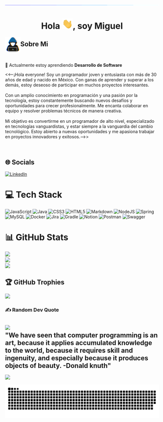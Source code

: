 <img src="images/horizontalDivider.gif" alt="dfs">
<h1 align="center"><b>Hola <img src="images/saludo.gif" width="35" alt="Saludo">, soy Miguel</b></h1>
<img align="left" src = "images/AboutMe.gif" width = 50px height=50px alt="Sobre Mi">
<h2 align="left" font-weight="bold">Sobre Mi</h2> <br>

🌱 Actualmente estoy aprendiendo **Desarrollo de Software**

<<--¡Hola everyone! Soy un programador joven y entusiasta con más de 30 años de edad y nacido en México. Con ganas de aprender y superar a los demás, estoy deseoso de participar en muchos proyectos interesantes.<br><br>Con un amplio conocimiento en programación y una pasión por la tecnología, estoy constantemente buscando nuevos desafíos y oportunidades para crecer profesionalmente. Me encanta colaborar en equipo y resolver problemas técnicos de manera creativa.<br><br>Mi objetivo es convertirme en un programador de alto nivel, especializado en tecnologías vanguardistas, y estar siempre a la vanguardia del cambio tecnológico. Estoy abierto a nuevas oportunidades y me apasiona trabajar en proyectos innovadores y exitosos.-->><br><br><br>

## 🌐 Socials

[![LinkedIn](https://img.shields.io/badge/LinkedIn-%230077B5.svg?logo=linkedin&logoColor=white)](https://www.linkedin.com/in/miguel-alonso-coba-425080302/)
# 💻 Tech Stack

![JavaScript](https://img.shields.io/badge/javascript-%23323330.svg?style=plastic&logo=javascript&logoColor=%23F7DF1E) ![Java](https://img.shields.io/badge/java-%23ED8B00.svg?style=plastic&logo=openjdk&logoColor=white) ![CSS3](https://img.shields.io/badge/css3-%231572B6.svg?style=plastic&logo=css3&logoColor=white) ![HTML5](https://img.shields.io/badge/html5-%23E34F26.svg?style=plastic&logo=html5&logoColor=white) ![Markdown](https://img.shields.io/badge/markdown-%23000000.svg?style=plastic&logo=markdown&logoColor=white) ![NodeJS](https://img.shields.io/badge/node.js-6DA55F?style=plastic&logo=node.js&logoColor=white) ![Spring](https://img.shields.io/badge/spring-%236DB33F.svg?style=plastic&logo=spring&logoColor=white) ![MySQL](https://img.shields.io/badge/mysql-%2300000f.svg?style=plastic&logo=mysql&logoColor=white) ![Docker](https://img.shields.io/badge/docker-%230db7ed.svg?style=plastic&logo=docker&logoColor=white) ![Jira](https://img.shields.io/badge/jira-%230A0FFF.svg?style=plastic&logo=jira&logoColor=white) ![Gradle](https://img.shields.io/badge/Gradle-02303A.svg?style=plastic&logo=Gradle&logoColor=white) ![Notion](https://img.shields.io/badge/Notion-%23000000.svg?style=plastic&logo=notion&logoColor=white) ![Postman](https://img.shields.io/badge/Postman-FF6C37?style=plastic&logo=postman&logoColor=white) ![Swagger](https://img.shields.io/badge/-Swagger-%23Clojure?style=plastic&logo=swagger&logoColor=white)

# 📊 GitHub Stats

![](https://github-readme-stats.vercel.app/api?username=miguelalonsocoba&theme=radical&hide_border=false&include_all_commits=false&count_private=true)<br/>
![](https://github-readme-streak-stats.herokuapp.com/?user=miguelalonsocoba&theme=radical&hide_border=false)<br/>
![](https://github-readme-stats.vercel.app/api/top-langs/?username=miguelalonsocoba&theme=radical&hide_border=false&include_all_commits=false&count_private=true&layout=compact)

## 🏆 GitHub Trophies

![](https://github-profile-trophy.vercel.app/?username=miguelalonsocoba&theme=radical&no-frame=false&no-bg=false&margin-w=4)

### ✍️ Random Dev Quote

![](https://quotes-github-readme.vercel.app/api?type=horizontal&theme=radical)<br>
"We have seen that computer programming is an art, because it applies accumulated knowledge to the world, because it requires skill and ingenuity, and especially because it produces objects of beauty.
-Donald knuth"
---
[![](https://visitcount.itsvg.in/api?id=miguelalonsocoba&icon=0&color=6)](https://visitcount.itsvg.in)

<!--- snake -->
<div align="center">
  <img  src="grid-snake.svg"
       alt="snake" /></a>
</div>
